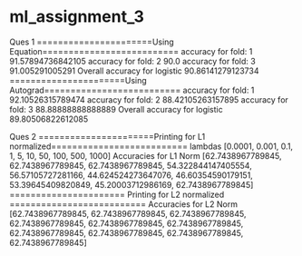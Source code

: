 # ml_assignment_3
Ques 1 
    ======================Using Equation==========================
    accuracy for fold: 1 91.57894736842105
    accuracy for fold: 2 90.0
    accuracy for fold: 3 91.005291005291
    Overall accuracy for logistic 90.86141279123734
    ======================Using Autograd==========================
    accuracy for fold: 1 92.10526315789474
    accuracy for fold: 2 88.42105263157895
    accuracy for fold: 3 88.88888888888889
    Overall accuracy for logistic 89.80506822612085

Ques 2
    ======================Printing for L1 normalized==========================
    lambdas [0.0001, 0.001, 0.1, 1, 5, 10, 50, 100, 500, 1000]
    Accuracies for L1 Norm [62.7438967789845, 62.7438967789845, 62.7438967789845, 54.322844147405554, 56.57105727281166, 44.624524273647076, 46.60354590179151, 53.39645409820849, 45.20003712986169, 62.7438967789845]
    ====================== Printing for L2 normalized ==========================
    Accuracies for L2 Norm [62.7438967789845, 62.7438967789845, 62.7438967789845, 62.7438967789845, 62.7438967789845, 62.7438967789845, 62.7438967789845, 62.7438967789845, 62.7438967789845, 62.7438967789845]